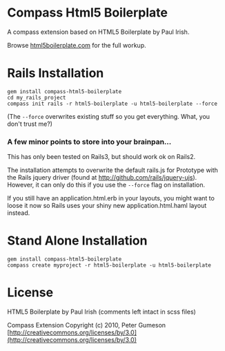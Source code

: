 Compass Html5 Boilerplate
=========================

A compass extension based on HTML5 Boilerplate by Paul Irish.

Browse [html5boilerplate.com](http://html5boilerplate.com) for the full workup.


Rails Installation
==================

    gem install compass-html5-boilerplate
    cd my_rails_project
    compass init rails -r html5-boilerplate -u html5-boilerplate --force

(The `--force` overwrites existing stuff so you get everything. What, you don't trust me?)

### A few minor points to store into your brainpan...

This has only been tested on Rails3, but should work ok on Rails2.

The installation attempts to overwrite the default rails.js for Prototype with the
Rails jquery driver (found at http://github.com/rails/jquery-ujs). However, it can
only do this if you use the `--force` flag on installation.

If you still have an application.html.erb in your layouts, you might want to
loose it now so Rails uses your shiny new application.html.haml layout instead.


Stand Alone Installation
========================

    gem install compass-html5-boilerplate
    compass create myproject -r html5-boilerplate -u html5-boilerplate


License
=======

HTML5 Boilerplate by Paul Irish
(comments left intact in scss files)

Compass Extension Copyright (c) 2010, Peter Gumeson  
[http://creativecommons.org/licenses/by/3.0](http://creativecommons.org/licenses/by/3.0)

